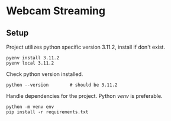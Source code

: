 # Webcam Streaming

## Setup

Project utilizes python specific version 3.11.2, install if don't exist.
```shell
pyenv install 3.11.2
pyenv local 3.11.2
```

Check python version installed.
```shell
python --version        # should be 3.11.2
```

Handle dependencies for the project. Python _venv_ is preferable.
```shell
python -m venv env
pip install -r requirements.txt
```
